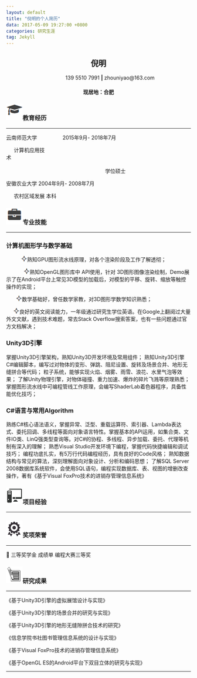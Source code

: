 ```yaml
---
layout: default
title: "倪明的个人简历"
data: 2017-05-09 19:27:00 +0800
categories: 研究生涯
tag: Jekyll
---
```


<center><h2>倪明</h2></center>
<center>&ensp;&ensp;&ensp;&ensp;&ensp;&ensp;&ensp;&ensp;&ensp;139 5510 7991 <strong>|</strong> zhouniyao@163.com</center>
<center><h4>现居地：合肥</h4></center>



<h3><img src="/styles/images/me/education.png" alt="倪明的中文简历">教育经历</h3>

---
云南师范大学&ensp;&ensp;&ensp;&ensp;&ensp;&ensp;&ensp;&ensp;&ensp;&ensp;2015年9月- 2018年7月 

&ensp;&ensp;&ensp;计算机应用技术&ensp;&ensp;&ensp;&ensp;&ensp;&ensp;&ensp;&ensp;&ensp;&ensp;&ensp;&ensp;&ensp;&ensp;&ensp;&ensp;&ensp;&ensp;&ensp;&ensp;&ensp;&ensp;&ensp;&ensp;&ensp;&ensp;&ensp;&ensp;&ensp;&ensp;&ensp;&ensp;&ensp;&ensp;&ensp;&ensp;&ensp;&ensp;&ensp;&ensp;&ensp;&ensp;&ensp;&ensp;&ensp;&ensp;&ensp;&ensp;&ensp;&ensp;&ensp;&ensp;&ensp;&ensp;&ensp;&ensp;&ensp;&ensp;&ensp;&ensp;&ensp;&ensp;&ensp;&ensp;&ensp;&ensp;&ensp;&ensp;&ensp;&ensp;&ensp;&ensp;&ensp;&ensp;&ensp;&ensp;&ensp;&ensp;&ensp;&ensp;&ensp;&ensp;&ensp;&ensp;&ensp;&ensp;&ensp;&ensp;&ensp;&ensp;&ensp;&ensp;&ensp;&ensp;&ensp;&ensp;&ensp;&ensp;&ensp;&ensp;&ensp;&ensp;&ensp;&ensp;&ensp;&ensp;&ensp;&ensp;&ensp;&ensp;&ensp;&ensp;&ensp;&ensp;&ensp;&ensp;&ensp;&ensp;&ensp;&ensp;&ensp;&ensp;&ensp;&ensp;&ensp;&ensp;&ensp;&ensp;&ensp;&ensp;&ensp;&ensp;&ensp;&ensp;&ensp;&ensp;&ensp;&ensp;&ensp;&ensp;&ensp;&ensp;&ensp;&ensp;&ensp;&ensp;&ensp;&ensp;&ensp;&ensp;&ensp;&ensp;&ensp;&ensp;&ensp;&ensp;&ensp;&ensp;&ensp;&ensp;&ensp;&ensp;&ensp;&ensp;&ensp;&ensp;&ensp;&ensp;&ensp;&ensp;&ensp;&ensp;&ensp;&ensp;&ensp;&ensp;&ensp;&ensp;&ensp;&ensp;
学位硕士
 
 
安徽农业大学                                              2004年9月- 2008年7月

&ensp;&ensp;&ensp;农村区域发展                                                               本科
<h3><img src="/styles/images/me/skill.png" alt="倪明的中文简历">专业技能</h3>

---

### 计算机图形学与数学基础    
&ensp;&ensp;&ensp;&ensp;&ensp;&ensp;<img src="/styles/images/me/fuhao.png" alt="倪明中文简历">熟知GPU图形流水线原理，对各个渲染阶段及工作了解透彻； 

&ensp;&ensp;&ensp;&ensp;&ensp;&ensp;&ensp;<img src="/styles/images/me/fuhao.png" alt="倪明中文简历">熟知OpenGL图形库中 API使用，针对 3D图形图像渲染绘制，Demo展示了在Android平台上常见3D模型的加载后，对模型的平移、旋转、缩放等触控操作的实现；

&ensp;&ensp;&ensp;&ensp;<img src="/styles/images/me/fuhao.png" alt="倪明中文简历">数学基础好，曾任数学家教，对3D图形学数学知识熟悉；

&ensp;&ensp;&ensp;<img src="/styles/images/me/fuhao.png" alt="倪明中文简历">良好的英文阅读能力，一年级通过研究生学位英语。在Google上翻阅过大量外文文献，遇到技术难题，常去Stack Overflow搜索答案，也有一些问题通过官方文档解决；

### Unity3D引擎                                               
掌握Unity3D引擎架构，熟知Unity3D开发环境及常用组件；
熟知Unity3D引擎C#编辑脚本，编写过对物体的变形、弹跳、阻尼设置、旋转及场景合并、地形无缝拼合等代码；
粒子系统，能够实现火焰、烟雾、雨雪、浪花、水里气泡等效果；
了解Unity物理引擎，对物体碰撞、重力加速、爆炸的碎片飞溅等原理熟悉；
掌握图形流水线中可编程管线工作原理，会编写ShaderLab着色器程序，具备性能优化技巧；
### C#语言与常用Algorithm  
熟练C#核心语法语义，掌握异常、泛型、重载运算符、索引器、Lambda表达式、委托回调、多线程等面向对象语言特性。掌握基本的API运用，如集合类、文件IO类、LinQ强类型查询等。对C#的协程、多线程、异步加载、委托、代理等机制有深入的理解；
熟悉Visual Studio开发环境下编程，掌握代码快捷编辑和调试技巧；
编程功底扎实，有5万行代码编程经历，具有良好的Code风格；
熟知数据结构与常见的算法，深刻理解面向对象设计、分析和编码思想；
了解SQL Server 2008数据库系统软件，会使用SQL语句，编程实现数据库、表、视图的增删改查操作，著有《基于Visual FoxPro技术的进销存管理信息系统》    


<h3><img src="/styles/images/me/computer.png" alt="倪明中文简历">项目经验</h3>

---


<h3><img src="/nm_icon/honor.png" alt="我">奖项荣誉</h3>

---

	三等奖学金	成绩单	编程大赛三等奖

<h3><img src="/styles/images/me/thesis.png" alt="倪明中文简历">研究成果</h3>

---

《基于Unity3D引擎的虚拟展馆设计与实现》

《基于Unity3D引擎的场景合并的研究与实现》

《基于Unity3D引擎的地形无缝隙拼合技术的研究》

《信息学院书社图书管理信息系统的设计与实现》

《基于Visual FoxPro技术的进销存管理信息系统》

《基于OpenGL ES的Android平台下双目立体的研究与实现》



----------


